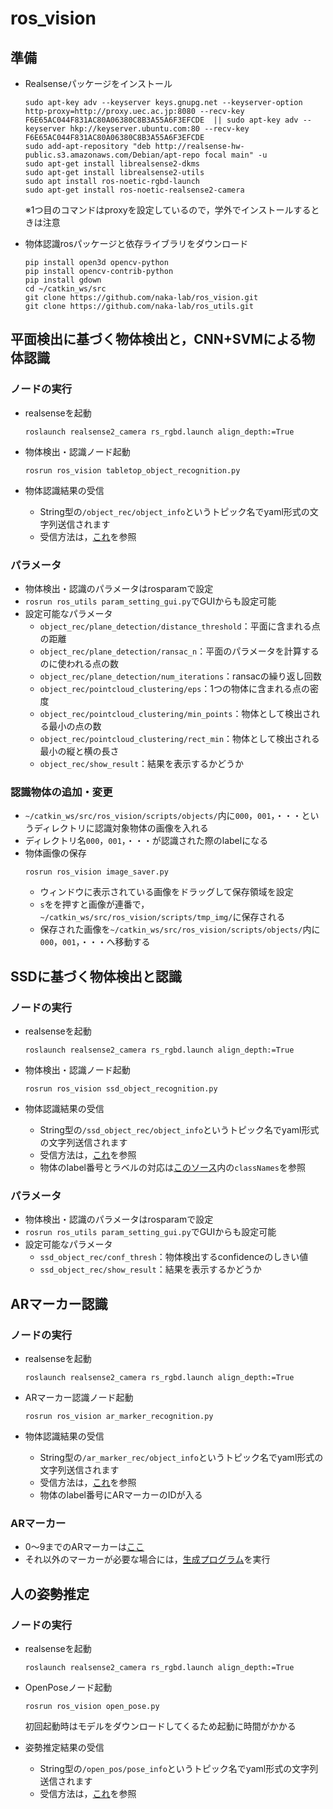 # ros_vision

## 準備
- Realsenseパッケージをインストール
  ```
  sudo apt-key adv --keyserver keys.gnupg.net --keyserver-option http-proxy=http://proxy.uec.ac.jp:8080 --recv-key F6E65AC044F831AC80A06380C8B3A55A6F3EFCDE  || sudo apt-key adv --keyserver hkp://keyserver.ubuntu.com:80 --recv-key F6E65AC044F831AC80A06380C8B3A55A6F3EFCDE
  sudo add-apt-repository "deb http://realsense-hw-public.s3.amazonaws.com/Debian/apt-repo focal main" -u
  sudo apt-get install librealsense2-dkms
  sudo apt-get install librealsense2-utils
  sudo apt install ros-noetic-rgbd-launch
  sudo apt-get install ros-noetic-realsense2-camera
  ```
  ※1つ目のコマンドはproxyを設定しているので，学外でインストールするときは注意

- 物体認識rosパッケージと依存ライブラリをダウンロード
  ```
  pip install open3d opencv-python
  pip install opencv-contrib-python
  pip install gdown
  cd ~/catkin_ws/src
  git clone https://github.com/naka-lab/ros_vision.git
  git clone https://github.com/naka-lab/ros_utils.git
  ```


<!--
- [ここ](https://github.com/IntelRealSense/librealsense/blob/master/doc/distribution_linux.md)に従いrealsenseのライブラリをインストール
- realsense rosパッケージをダウンロード
  ```
  cd ~/catkin_ws/src
  git clone https://github.com/pal-robotics/ddynamic_reconfigure.git
  git clone https://github.com/IntelRealSense/realsense-ros.git
  ```
- 物体認識rosパッケージをダウンロード
  ```
  pip install open3d opencv-python
  cd ~/catkin_ws/src
  git clone https://github.com/naka-lab/ros_vision.git
  git clone https://github.com/naka-lab/ros_utils.git
  ```

- 追加パッケージをダウンロード
  ```
  git clone https://github.com/ros-drivers/rgbd_launch.git
  ```
-->

## 平面検出に基づく物体検出と，CNN+SVMによる物体認識
### ノードの実行
- realsenseを起動
  ```
  roslaunch realsense2_camera rs_rgbd.launch align_depth:=True
  ```

- 物体検出・認識ノード起動
  ```
  rosrun ros_vision tabletop_object_recognition.py 
  ```

- 物体認識結果の受信
  - String型の`/object_rec/object_info`というトピック名でyaml形式の文字列送信されます
  - 受信方法は，[これ](https://github.com/naka-lab/ros_vision/blob/master/scripts/object_info_getter.py)を参照

### パラメータ
- 物体検出・認識のパラメータはrosparamで設定
- `rosrun ros_utils param_setting_gui.py`でGUIからも設定可能
- 設定可能なパラメータ
  - `object_rec/plane_detection/distance_threshold`：平面に含まれる点の距離
  - `object_rec/plane_detection/ransac_n`：平面のパラメータを計算するのに使われる点の数
  - `object_rec/plane_detection/num_iterations`：ransacの繰り返し回数
  - `object_rec/pointcloud_clustering/eps`：1つの物体に含まれる点の密度
  - `object_rec/pointcloud_clustering/min_points`：物体として検出される最小の点の数
  - `object_rec/pointcloud_clustering/rect_min`：物体として検出される最小の縦と横の長さ
  - `object_rec/show_result`：結果を表示するかどうか

### 認識物体の追加・変更
- `~/catkin_ws/src/ros_vision/scripts/objects/`内に`000`，`001`，・・・というディレクトリに認識対象物体の画像を入れる
- ディレクトリ名`000`，`001`，・・・が認識された際のlabelになる
- 物体画像の保存
  ```
  rosrun ros_vision image_saver.py
  ```
  - ウィンドウに表示されている画像をドラッグして保存領域を設定
  - `s`をを押すと画像が連番で，`~/catkin_ws/src/ros_vision/scripts/tmp_img/`に保存される
  - 保存された画像を`~/catkin_ws/src/ros_vision/scripts/objects/`内に`000`，`001`，・・・へ移動する


## SSDに基づく物体検出と認識
### ノードの実行
- realsenseを起動
  ```
  roslaunch realsense2_camera rs_rgbd.launch align_depth:=True
  ```

- 物体検出・認識ノード起動
  ```
  rosrun ros_vision ssd_object_recognition.py
  ```

- 物体認識結果の受信
  - String型の`/ssd_object_rec/object_info`というトピック名でyaml形式の文字列送信されます
  - 受信方法は，[これ](https://github.com/naka-lab/ros_vision/blob/master/scripts/object_info_getter.py)を参照
  - 物体のlabel番号とラベルの対応は[このソース](https://github.com/naka-lab/ros_vision/blob/master/scripts/ssd_object_recognition.py)内の`classNames`を参照
  
### パラメータ
- 物体検出・認識のパラメータはrosparamで設定
- `rosrun ros_utils param_setting_gui.py`でGUIからも設定可能
- 設定可能なパラメータ
  - `ssd_object_rec/conf_thresh`：物体検出するconfidenceのしきい値
  - `ssd_object_rec/show_result`：結果を表示するかどうか

## ARマーカー認識
### ノードの実行
- realsenseを起動
  ```
  roslaunch realsense2_camera rs_rgbd.launch align_depth:=True
  ```

- ARマーカー認識ノード起動
  ```
  rosrun ros_vision ar_marker_recognition.py
  ```

- 物体認識結果の受信
  - String型の`/ar_marker_rec/object_info`というトピック名でyaml形式の文字列送信されます
  - 受信方法は，[これ](scripts/object_info_getter.py)を参照
  - 物体のlabel番号にARマーカーのIDが入る

### ARマーカー
- 0〜9までのARマーカーは[ここ](https://github.com/naka-lab/ros_vision/tree/master/scripts/ARMarker)
- それ以外のマーカーが必要な場合には，[生成プログラム](scripts/ar_gen.py)を実行



## 人の姿勢推定
### ノードの実行
- realsenseを起動
  ```
  roslaunch realsense2_camera rs_rgbd.launch align_depth:=True
  ```

- OpenPoseノード起動
  ```
  rosrun ros_vision open_pose.py
  ```
  初回起動時はモデルをダウンロードしてくるため起動に時間がかかる


- 姿勢推定結果の受信
  - String型の`/open_pos/pose_info`というトピック名でyaml形式の文字列送信されます
  - 受信方法は，[これ](scripts/pose_info_getter.py)を参照
